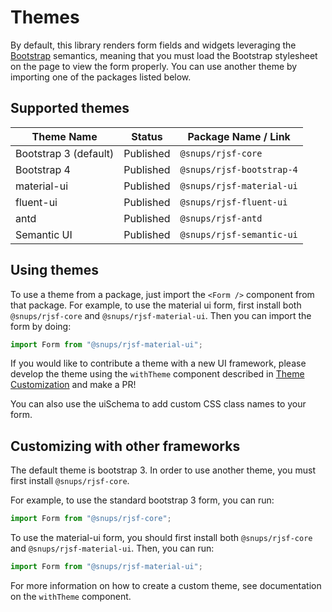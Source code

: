 # Themes

By default, this library renders form fields and widgets leveraging the [Bootstrap](http://getbootstrap.com/) semantics,
meaning that you must load the Bootstrap stylesheet on the page to view the form properly. You can use another theme by importing one of the packages listed below.

## Supported themes

 Theme Name | Status | Package Name / Link
 ---------- | ------- | -----------
 Bootstrap 3 (default) | Published | `@snups/rjsf-core`
 Bootstrap 4 | Published | `@snups/rjsf-bootstrap-4`
 material-ui | Published | `@snups/rjsf-material-ui`
 fluent-ui | Published | `@snups/rjsf-fluent-ui`
 antd | Published | `@snups/rjsf-antd`
 Semantic UI | Published | `@snups/rjsf-semantic-ui`


## Using themes

To use a theme from a package, just import the `<Form />` component from that package. For example, to use the material ui form,
first install both `@snups/rjsf-core` and `@snups/rjsf-material-ui`. Then you can import the form by doing:

```js
import Form from "@snups/rjsf-material-ui";
```

If you would like to contribute a theme with a new UI framework, please develop the theme using the `withTheme` component described in [Theme Customization](../advanced-customization/custom-themes.md) and make a PR!

You can also use the uiSchema to add custom CSS class names to your form.

## Customizing with other frameworks

The default theme is bootstrap 3. In order to use another theme, you must first install `@snups/rjsf-core`.

For example, to use the standard bootstrap 3 form, you can run:

```js
import Form from "@snups/rjsf-core";
```

To use the material-ui form, you should first install both `@snups/rjsf-core` and `@snups/rjsf-material-ui`. Then, you can run:

```js
import Form from "@snups/rjsf-material-ui";
```

For more information on how to create a custom theme, see documentation on the `withTheme` component.
